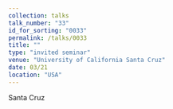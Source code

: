 ```yaml
---
collection: talks
talk_number: "33"
id_for_sorting: "0033"
permalink: /talks/0033
title: "" 
type: "invited seminar"
venue: "University of California Santa Cruz"
date: 03/21
location: "USA"
---
```


Santa Cruz
